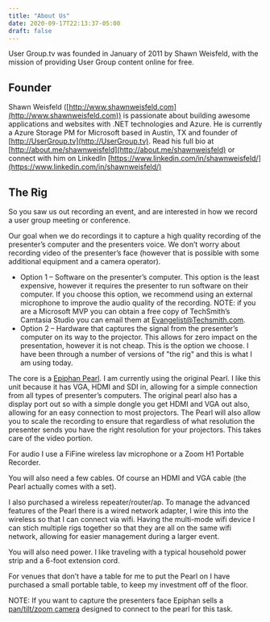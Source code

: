 ```yaml
---
title: "About Us"
date: 2020-09-17T22:13:37-05:00
draft: false
---
```


User Group.tv was founded in January of 2011 by Shawn Weisfeld, with the mission of providing User Group content online for free.

## Founder
Shawn Weisfeld ([http://www.shawnweisfeld.com](http://www.shawnweisfeld.com)) is passionate about building awesome applications and websites with .NET technologies and Azure. He is currently a Azure Storage PM for Microsoft based in Austin, TX and founder of [http://UserGroup.tv](http://UserGroup.tv). Read his full bio at [http://about.me/shawnweisfeld](http://about.me/shawnweisfeld) or connect with him on LinkedIn [https://www.linkedin.com/in/shawnweisfeld/](https://www.linkedin.com/in/shawnweisfeld/)

## The Rig

So you saw us out recording an event, and are interested in how we record a user group meeting or conference.

Our goal when we do recordings it to capture a high quality recording of the presenter’s computer and the presenters voice. We don’t worry about recording video of the presenter’s face (however that is possible with some additional equipment and a camera operator).

- Option 1 – Software on the presenter’s computer. This option is the least expensive, however it requires the presenter to run software on their computer. If you choose this option, we recommend using an external microphone to improve the audio quality of the recording. NOTE: if you are a Microsoft MVP you can obtain a free copy of TechSmith’s Camtasia Studio you can email them at Evangelist@Techsmith.com.
- Option 2 – Hardware that captures the signal from the presenter’s computer on its way to the projector. This allows for zero impact on the presentation, however it is not cheap. This is the option we choose. I have been through a number of versions of "the rig" and this is what I am using today.

The core is a [Epiphan Pearl](https://www.epiphan.com/products/pearl/). I am currently using the original Pearl. I like this unit because it has VGA, HDMI and SDI in, allowing for a simple connection from all types of presenter’s computers. The original pearl also has a display port out so with a simple dongle you get HDMI and VGA out also, allowing for an easy connection to most projectors. The Pearl will also allow you to scale the recording to ensure that regardless of what resolution the presenter sends you have the right resolution for your projectors. This takes care of the video portion.

For audio I use a FiFine wireless lav microphone or a Zoom H1 Portable Recorder.

You will also need a few cables. Of course an HDMI and VGA cable (the Pearl actually comes with a set).

I also purchased a wireless repeater/router/ap. To manage the advanced features of the Pearl there is a wired network adapter, I wire this into the wireless so that I can connect via wifi. Having the multi-mode wifi device I can stich multiple rigs together so that they are all on the same wifi network, allowing for easier management during a larger event.

You will also need power.  I like traveling with a typical household power strip and a 6-foot extension cord.

For venues that don’t have a table for me to put the Pearl on I have purchased a small portable table, to keep my investment off of the floor.

NOTE: If you want to capture the presenters face Epiphan sells a [pan/tilt/zoom camera](https://www.epiphan.com/products/lumio12x) designed to connect to the pearl for this task.